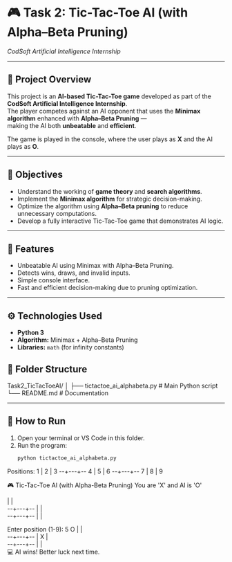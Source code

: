 # 🎮 Task 2: Tic-Tac-Toe AI (with Alpha–Beta Pruning)
*CodSoft Artificial Intelligence Internship*

---

## 📘 Project Overview
This project is an **AI-based Tic-Tac-Toe game** developed as part of the **CodSoft Artificial Intelligence Internship**.  
The player competes against an AI opponent that uses the **Minimax algorithm** enhanced with **Alpha–Beta Pruning** —  
making the AI both **unbeatable** and **efficient**.

The game is played in the console, where the user plays as **X** and the AI plays as **O**.

---

## 🎯 Objectives
- Understand the working of **game theory** and **search algorithms**.  
- Implement the **Minimax algorithm** for strategic decision-making.  
- Optimize the algorithm using **Alpha–Beta pruning** to reduce unnecessary computations.  
- Develop a fully interactive Tic-Tac-Toe game that demonstrates AI logic.

---

## 🧠 Features
- Unbeatable AI using Minimax with Alpha–Beta Pruning.  
- Detects wins, draws, and invalid inputs.  
- Simple console interface.  
- Fast and efficient decision-making due to pruning optimization.  

---

## ⚙️ Technologies Used
- **Python 3**
- **Algorithm:** Minimax + Alpha–Beta Pruning  
- **Libraries:** `math` (for infinity constants)


## 🧩 Folder Structure
Task2_TicTacToeAI/
│
├── tictactoe_ai_alphabeta.py # Main Python script
└── README.md # Documentation


---

## 🚀 How to Run

1. Open your terminal or VS Code in this folder.  
2. Run the program:
   ```bash
   python tictactoe_ai_alphabeta.py
    ```

Positions:
1 | 2 | 3
--+---+--
4 | 5 | 6
--+---+--
7 | 8 | 9

🎮 Tic-Tac-Toe AI (with Alpha-Beta Pruning)
You are 'X' and AI is 'O'

  |   |  
--+---+--
  |   |  
--+---+--
  |   |  

Enter position (1-9): 5
O |   |  
--+---+--
  | X |  
--+---+--
  |   |  
💻 AI wins! Better luck next time.

